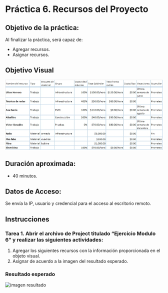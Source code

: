 # Práctica 6. Recursos del Proyecto

## Objetivo de la práctica:
Al finalizar la práctica, será capaz de:
- Agregar recursos.
- Asignar recursos.

## Objetivo Visual 

![diagrama1](../images/6.1.jpg)

## Duración aproximada:
- 40 minutos.

## Datos de Acceso:
Se envía la IP, usuario y credencial para el acceso al escritorio remoto.

## Instrucciones 
### Tarea 1. Abrir el archivo de Project titulado “Ejercicio Modulo 6” y realizar las siguientes actividades:
1.	Agregar los siguientes recursos con la información proporcionada en el objeto visual.
2.	Asígnar de acuerdo a la imagen del resultado esperado.

### Resultado esperado
![imagen resultado](../images/6.2.jpg)


